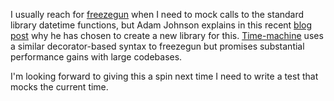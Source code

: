 <!--
.. title: time-machine
.. slug: time-machine
.. date: 2020-06-06 00:00:00
.. tags: python,testing,python
.. category: python
.. link: 
.. description: 
.. type: text
-->

I usually reach for [freezegun](https://github.com/spulec/freezegun)
when I need to mock calls to the standard library datetime functions,
but Adam Johnson explains in this recent
[blog post](https://adamj.eu/tech/2020/06/03/introducing-time-machine/)
why he has chosen to create a new library for this.
[Time-machine](https://github.com/adamchainz/time-machine) uses a similar
decorator-based syntax to freezegun but promises substantial performance
gains with large codebases.

I'm looking forward to giving this a spin next time I need to write a test
that mocks the current time.
